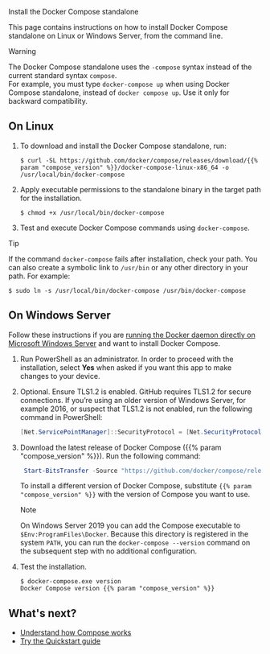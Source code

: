 Install the Docker Compose standalone


This page contains instructions on how to install Docker Compose standalone on Linux or Windows Server, from the command line.

> [!WARNING]
>
> The Docker Compose standalone uses the `-compose` syntax instead of the current standard syntax `compose`.  
> For example, you must type `docker-compose up` when using Docker Compose standalone, instead of `docker compose up`. 
> Use it only for backward compatibility.

## On Linux

1. To download and install the Docker Compose standalone, run:

   ```console
   $ curl -SL https://github.com/docker/compose/releases/download/{{% param "compose_version" %}}/docker-compose-linux-x86_64 -o /usr/local/bin/docker-compose
   ```

2. Apply executable permissions to the standalone binary in the target path for the installation.

   ```console
   $ chmod +x /usr/local/bin/docker-compose
   ```

3. Test and execute Docker Compose commands using `docker-compose`.

> [!TIP]
>
> If the command `docker-compose` fails after installation, check your path.
> You can also create a symbolic link to `/usr/bin` or any other directory in your path.
> For example:
> ```console
> $ sudo ln -s /usr/local/bin/docker-compose /usr/bin/docker-compose
> ```

## On Windows Server

Follow these instructions if you are [running the Docker daemon directly
on Microsoft Windows Server](/manuals/engine/install/binaries.md#install-server-and-client-binaries-on-windows) and want to install Docker Compose.

1.  Run PowerShell as an administrator.
    In order to proceed with the installation, select **Yes** when asked if you want this app to make changes to your device.

2.  Optional. Ensure TLS1.2 is enabled. 
    GitHub requires TLS1.2 for secure connections. If you’re using an older version of Windows Server, for example 2016, or suspect that TLS1.2 is not enabled, run the following command in PowerShell:

    ```powershell
    [Net.ServicePointManager]::SecurityProtocol = [Net.SecurityProtocolType]::Tls12
    ```

3. Download the latest release of Docker Compose ({{% param "compose_version" %}}). Run the following command:

    ```powershell
     Start-BitsTransfer -Source "https://github.com/docker/compose/releases/download/{{% param "compose_version" %}}/docker-compose-windows-x86_64.exe" -Destination $Env:ProgramFiles\Docker\docker-compose.exe
    ```

    To install a different version of Docker Compose, substitute `{{% param "compose_version" %}}` with the version of Compose you want to use.

    > [!NOTE]
    >
    > On Windows Server 2019 you can add the Compose executable to `$Env:ProgramFiles\Docker`.
     Because this directory is registered in the system `PATH`, you can run the `docker-compose --version` 
     command on the subsequent step with no additional configuration.

4.  Test the installation.

    ```console
    $ docker-compose.exe version
    Docker Compose version {{% param "compose_version" %}}
    ```

## What's next?

- [Understand how Compose works](/manuals/compose/intro/compose-application-model.md)
- [Try the Quickstart guide](/manuals/compose/gettingstarted.md)
